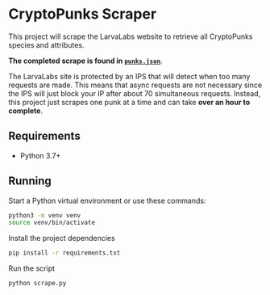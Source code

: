 # CryptoPunks Scraper

This project will scrape the LarvaLabs website to retrieve all CryptoPunks species and attributes.

**The completed scrape is found in [`punks.json`](./punks.json)**.

The LarvaLabs site is protected by an IPS that will detect when too many requests are made. This means that async requests are not necessary since the IPS will just block your IP after about 70 simultaneous requests. Instead, this project just scrapes one punk at a time and can take **over an hour to complete**.

## Requirements

- Python 3.7+

## Running

Start a Python virtual environment or use these commands:

```bash
python3 -m venv venv
source venv/bin/activate
```

Install the project dependencies

```bash
pip install -r requirements.txt
```

Run the script

```bash
python scrape.py
```
